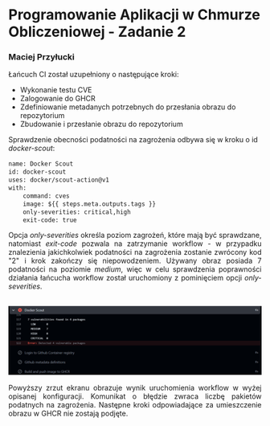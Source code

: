 # Programowanie Aplikacji w Chmurze Obliczeniowej - Zadanie 2
### Maciej Przyłucki

Łańcuch CI został uzupełniony o następujące kroki:
- Wykonanie testu CVE
- Zalogowanie do GHCR
- Zdefiniowanie metadanych potrzebnych do przesłania obrazu do repozytorium
- Zbudowanie i przesłanie obrazu do repozytorium

Sprawdzenie obecności podatności na zagrożenia odbywa się w kroku o id <i>docker-scout</i>:

```
name: Docker Scout
id: docker-scout
uses: docker/scout-action@v1
with:
    command: cves
    image: ${{ steps.meta.outputs.tags }}
    only-severities: critical,high
    exit-code: true
```

<div style="text-align: justify">Opcja <i>only-severities</i> określa poziom zagrożeń, które mają być sprawdzane, natomiast <i>exit-code</i> pozwala na zatrzymanie workflow - w przypadku znalezienia jakichkolwiek podatności na zagrożenia zostanie zwrócony kod "2" i krok zakończy się niepowodzeniem. Używany obraz posiada 7 podatności na poziomie <i>medium</i>, więc w celu sprawdzenia poprawności działania łańcucha workflow został uruchomiony z pominięciem opcji <i>only-severities</i>.</div> <br />

<img src="screenshots/scout_check.png"/> <br />

<div style="text-align: justify">Powyższy zrzut ekranu obrazuje wynik uruchomienia workflow w wyżej opisanej konfiguracji. Komunikat o błędzie zwraca liczbę pakietów podatnych na zagrożenia. Następne kroki odpowiadające za umieszczenie obrazu w GHCR nie zostają podjęte.</div>
